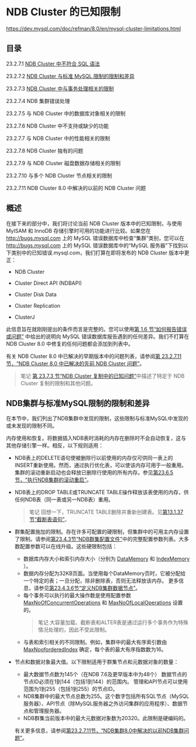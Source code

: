 # NDB Cluster 的已知限制

<https://dev.mysql.com/doc/refman/8.0/en/mysql-cluster-limitations.html>

## 目录

23.2.7.1 [NDB Cluster 中不符合 SQL 语法](不符合NDB集群中的SQL语法.md)

23.2.7.2 [NDB Cluster 与标准 MySQL 限制的限制和差异](#ndb集群与标准mysql限制的限制和差异)

23.2.7.3 [NDB Cluster 中与事务处理相关的限制](https://dev.mysql.com/doc/refman/8.0/en/mysql-cluster-limitations-transactions.html)

23.2.7.4 NDB 集群错误处理

23.2.7.5 与 NDB Cluster 中的数据库对象相关的限制

23.2.7.6 NDB Cluster 中不支持或缺少的功能

23.2.7.7 与 NDB Cluster 中的性能相关的限制

23.2.7.8 NDB Cluster 独有的问题

23.2.7.9 与 NDB Cluster 磁盘数据存储相关的限制

23.2.7.10 与多个 NDB Cluster 节点相关的限制

23.2.7.11 NDB Cluster 8.0 中解决的以前的 NDB Cluster 问题

## 概述

在接下来的部分中，我们将讨论当前 NDB Cluster 版本中的已知限制，与使用 MyISAM 和 InnoDB 存储引擎时可用的功能进行比较。如果您在 <http://bugs.mysql.com> 上的 MySQL 错误数据库中检查“集群”类别，您可以在 <http://bugs.mysql.com> 上的 MySQL 错误数据库中的“MySQL 服务器”下找到以下类别中的已知错误.mysql.com，我们打算在即将发布的 NDB Cluster 版本中更正：

- NDB Cluster

- Cluster Direct API (NDBAPI)

- Cluster Disk Data

- Cluster Replication

- ClusterJ

此信息旨在就刚刚提出的条件而言是完整的。您可以使用[第 1.6 节“如何报告错误或问题”](https://dev.mysql.com/doc/refman/8.0/en/bug-reports.html) 中给出的说明向 MySQL 错误数据库报告遇到的任何差异。我们不打算在 NDB Cluster 8.0 中修复的任何问题都会添加到列表中。

有关 NDB Cluster 8.0 中已解决的早期版本中的问题列表，请参阅[第 23.2.7.11 节，“NDB Cluster 8.0 中已解决的先前 NDB Cluster 问题”](https://dev.mysql.com/doc/refman/8.0/en/mysql-cluster-limitations-resolved.html)。

> 笔记
[第 23.7.3 节“NDB Cluster 复制中的已知问题”](https://dev.mysql.com/doc/refman/8.0/en/mysql-cluster-replication-issues.html)中描述了特定于 NDB Cluster 复制的限制和其他问题。

## NDB集群与标准MySQL限制的限制和差异

在本节中，我们列出了NDB集群中发现的限制，这些限制与标准MySQL中发现的或未发现的限制不同。

内存使用和恢复。将数据插入NDB表时消耗的内存在删除时不会自动恢复，这与其他存储引擎一样。相反，以下规则适用：

- NDB表上的DELETE语句使被删除行以前使用的内存仅可供同一表上的INSERT重新使用。然而，通过执行优化表，可以使该内存可用于一般重用。
  集群的滚动重新启动也会释放已删除行使用的所有内存。参见[第23.6.5节，“执行NDB集群的滚动重启”](https://dev.mysql.com/doc/refman/8.0/en/mysql-cluster-rolling-restart.html)。
- NDB表上的DROP TABLE或TRUNCATE TABLE操作释放该表使用的内存，供任何NDB表（同一表或另一NDB表）重用。
  >笔记
  回想一下，TRUNCATE TABLE删除并重新创建表。见[第13.1.37节“截断表语句”](https://dev.mysql.com/doc/refman/8.0/en/truncate-table.html)。
- 群集配置施加的限制。存在许多可配置的硬限制，但集群中的可用主内存设置了限制。请参阅[第23.4.3节“NDB群集配置文件”](https://dev.mysql.com/doc/refman/8.0/en/mysql-cluster-config-file.html)中的完整配置参数列表。大多数配置参数可以在线升级。这些硬限制包括：
  - 数据库内存大小和索引内存大小（分别为 [DataMemory](https://dev.mysql.com/doc/refman/8.0/en/mysql-cluster-ndbd-definition.html#ndbparam-ndbd-datamemory) 和 [IndexMemory](https://dev.mysql.com/doc/refman/8.0/en/mysql-cluster-ndbd-definition.html#ndbparam-ndbd-indexmemory) ）。
  - 数据内存分配为32KB页面。当使用每个DataMemory页时，它被分配给一个特定的表；一旦分配，除非删除表，否则无法释放该内存。
  更多信息，请参见[第23.4.3.6节“定义NDB集群数据节点”](https://dev.mysql.com/doc/refman/8.0/en/mysql-cluster-ndbd-definition.html)。
  - 每个事务可以执行的最大操作数是使用配置参数 [MaxNoOfConcurrentOperations](https://dev.mysql.com/doc/refman/8.0/en/mysql-cluster-ndbd-definition.html#ndbparam-ndbd-maxnoofconcurrentoperations) 和 [MaxNoOfLocalOperations](https://dev.mysql.com/doc/refman/8.0/en/mysql-cluster-ndbd-definition.html#ndbparam-ndbd-maxnooflocaloperations) 设置的。
    > 笔记
    大容量加载、截断表和ALTER表是通过运行多个事务作为特殊情况处理的，因此不受此限制。
  - 与表和索引相关的不同限制。例如，集群中的最大有序索引数由 [MaxNooforderedIndex](https://dev.mysql.com/doc/refman/8.0/en/mysql-cluster-ndbd-definition.html#ndbparam-ndbd-maxnooforderedindexes) 确定，每个表的最大有序指数数为16。
- 节点和数据对象最大值。以下限制适用于群集节点和元数据对象的数量：
  - 最大数据节点数为145个（在NDB 7.6及更早版本中为48个）
  数据节点的节点ID必须在1到144（包括1到144）的范围内。
  管理和API节点可以使用范围为1到255（包括1到255）的节点ID。
  - NDB集群中的最大节点总数为255。这个数字包括所有SQL节点（MySQL服务器）、API节点（除MySQL服务器之外访问集群的应用程序）、数据节点和管理服务器。
  - NDB群集当前版本中的最大元数据对象数为20320。此限制是硬编码的。

  有关更多信息，请参阅[第23.2.7.11节，“NDB集群8.0中解决的以前NDB集群问题”](https://dev.mysql.com/doc/refman/8.0/en/mysql-cluster-limitations-resolved.html)。
